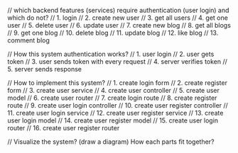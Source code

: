 
// which backend features (services) require authentication (user login) and which do not?
// 1. login
// 2. create new user
// 3. get all users
// 4. get one user
// 5. delete user
// 6. update user
// 7. create new blog
// 8. get all blogs
// 9. get one blog
// 10. delete blog
// 11. update blog
// 12. like blog
// 13. comment blog

// How this system authentication works?
// 1. user login
// 2. user gets token
// 3. user sends token with every request
// 4. server verifies token
// 5. server sends response

// How to implement this system?
// 1. create login form
// 2. create register form
// 3. create user service
// 4. create user controller
// 5. create user model
// 6. create user router
// 7. create login route
// 8. create register route
// 9. create user login controller
// 10. create user register controller
// 11. create user login service
// 12. create user register service
// 13. create user login model
// 14. create user register model
// 15. create user login router
// 16. create user register router

// Visualize the system? (draw a diagram)
How each parts fit together?

